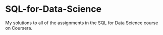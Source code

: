 # SQL-for-Data-Science

My solutions to all of the assignments in the SQL for Data Science course on Coursera.
